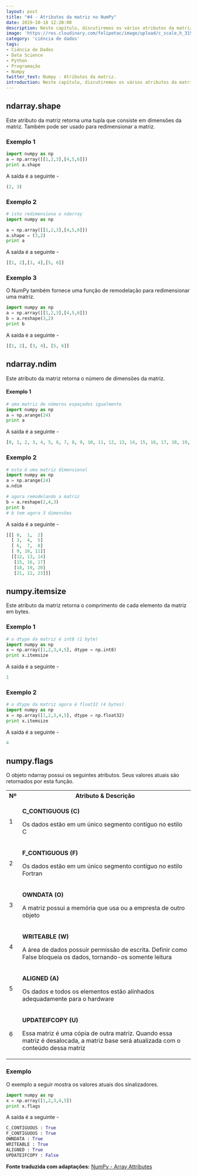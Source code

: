 ```yaml
---
layout: post
title: "#4 - Atributos da matriz no NumPy"
date: 2019-10-18 12:20:00
description: Neste capítulo, discutiremos os vários atributos da matriz do NumPy.
image: 'https://res.cloudinary.com/felipetac/image/upload/c_scale,h_315,w_600/v1571330835/largest-rubiks_yk7sak.jpg'
category: 'ciência de dados'
tags:
- Ciência de Dados
- Data Science
- Python
- Programação
- Numpy
twitter_text: Numpy - Atributos da matriz.
introduction: Neste capítulo, discutiremos os vários atributos da matriz do NumPy.
---
```


## ndarray.shape

Este atributo da matriz retorna uma tupla que consiste em dimensões da matriz. Também pode ser usado para redimensionar a matriz.

### Exemplo 1
```py
import numpy as np 
a = np.array([[1,2,3],[4,5,6]]) 
print a.shape
```

A saída é a seguinte -

```py
(2, 3)
```

### Exemplo 2

```py
# isto redimensiona o ndarray
import numpy as np

a = np.array([[1,2,3],[4,5,6]])
a.shape = (3,2)
print a
```

A saída é a seguinte -

```py
[[1, 2],[3, 4],[5, 6]]
 ```

### Exemplo 3

O NumPy também fornece uma função de remodelação para redimensionar uma matriz.

```py
import numpy as np 
a = np.array([[1,2,3],[4,5,6]]) 
b = a.reshape(3,2) 
print b
```

A saída é a seguinte -

```py
[[1, 2], [3, 4], [5, 6]]
```

## ndarray.ndim

Este atributo da matriz retorna o número de dimensões da matriz.

#### Exemplo 1

```py
# uma matriz de números espaçados igualmente
import numpy as np
a = np.arange(24)
print a
```

A saída é a seguinte -

```py
[0, 1, 2, 3, 4, 5, 6, 7, 8, 9, 10, 11, 12, 13, 14, 15, 16, 17, 18, 19, 20, 21, 22, 23]
```

### Exemplo 2

```py
# esta é uma matriz dimensional
import numpy as np
a = np.arange(24)
a.ndim

# agora remodelando a matriz
b = a.reshape(2,4,3)
print b
# b tem agora 3 dimensões
```

A saída é a seguinte -

```py
[[[ 0,  1,  2]
  [ 3,  4,  5]
  [ 6,  7,  8]
  [ 9, 10, 11]]
  [[12, 13, 14]
   [15, 16, 17]
   [18, 19, 20]
   [21, 22, 23]]]
```

## numpy.itemsize

Este atributo da matriz retorna o comprimento de cada elemento da matriz em bytes.

### Exemplo 1

```py
# o dtype da matriz é int8 (1 byte)
import numpy as np
x = np.array([1,2,3,4,5], dtype = np.int8)
print x.itemsize
```

A saída é a seguinte -

```py
1
```

### Exemplo 2

```py
# o dtype da matriz agora é float32 (4 bytes)
import numpy as np
x = np.array([1,2,3,4,5], dtype = np.float32)
print x.itemsize
```

A saída é a seguinte -

```py
4
```

## numpy.flags

O objeto ndarray possui os seguintes atributos. Seus valores atuais são retornados por esta função.

<table>
<tbody><tr>
<th style="text-align:center;">Nº</th>
<th style="text-align:center;">Atributo &amp; Descrição</th>
</tr>
<tr>
<td>1</td>
<td><p><b>C_CONTIGUOUS (C)</b></p>
<p>Os dados estão em um único segmento contíguo no estilo C</p>
</td>
</tr>
<tr>
<td>2</td>
<td><p><b>F_CONTIGUOUS (F)</b></p>
<p>Os dados estão em um único segmento contíguo no estilo Fortran</p>
</td>
</tr>
<tr>
<td>3</td>
<td><p><b>OWNDATA (O)</b></p>
<p>A matriz possui a memória que usa ou a empresta de outro objeto</p>
</td>
</tr>
<tr>
<td>4</td>
<td><p><b>WRITEABLE (W)</b></p>
<p>A área de dados possuir permissão de escrita. Definir como False bloqueia os dados, tornando-os somente leitura</p>
</td>
</tr>
<tr>
<td>5</td>
<td><p><b>ALIGNED (A)</b></p>
<p>Os dados e todos os elementos estão alinhados adequadamente para o hardware</p>
</td>
</tr>
<tr>
<td>6</td>
<td><p><b>UPDATEIFCOPY (U)</b></p>
<p>Essa matriz é uma cópia de outra matriz. Quando essa matriz é desalocada, a matriz base será atualizada com o conteúdo dessa matriz</p>
</td>
</tr>
</tbody></table>

### Exemplo

O exemplo a seguir mostra os valores atuais dos sinalizadores.

```py
import numpy as np
x = np.array([1,2,3,4,5])
print x.flags
```

A saída é a seguinte -

```py
C_CONTIGUOUS : True
F_CONTIGUOUS : True
OWNDATA : True
WRITEABLE : True
ALIGNED : True
UPDATEIFCOPY : False
```

**Fonte traduzida com adaptações:** [NumPy - Array Attributes](https://www.tutorialspoint.com/numpy/numpy_array_attributes.htm)